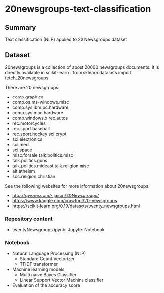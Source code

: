 # 20newsgroups-text-classification

## Summary

Text classification (NLP) applied to 20 Newsgroups dataset

## Dataset

20newsgroups is a collection of about 20000 newsgroups documents. It is directly available in scikit-learn : from sklearn.datasets import fetch_20newsgroups

There are 20 newsgroups:
* comp.graphics
* comp.os.ms-windows.misc
* comp.sys.ibm.pc.hardware
* comp.sys.mac.hardware
* comp.windows.x rec.autos
* rec.motorcycles
* rec.sport.baseball
* rec.sport.hockey sci.crypt
* sci.electronics
*  sci.med
*  sci.space
*  misc.forsale talk.politics.misc
*  talk.politics.guns
*  talk.politics.mideast talk.religion.misc
*  alt.atheism
*  soc.religion.christian


See the following websites for more information about 20newsgroups.
* http://qwone.com/~jason/20Newsgroups/
* https://www.kaggle.com/crawford/20-newsgroups
* https://scikit-learn.org/0.19/datasets/twenty_newsgroups.html

### Repository content
* twentyNewsgroups.ipynb: Jupyter Notebook


### Notebook
* Natural Language Processing (NLP)
  * Standard Count Vectorizer
  * TFIDF transformer 
* Machine learning models
  * Multi naive Bayes Classifier
  * Linear Support Vector Machine classifier
* Evaluation of the accuracy score
